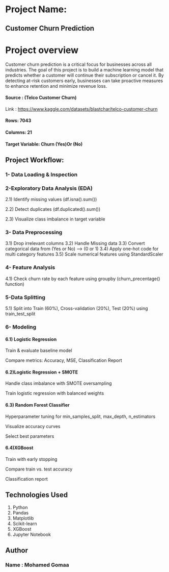 # Project Name:
## Customer Churn Prediction
# Project overview 
Customer churn prediction is a critical focus for businesses across all industries.
The goal of this project is to build a machine learning model that predicts whether a customer will continue their subscription or cancel it. By detecting at-risk customers early, businesses can take proactive measures to enhance retention and minimize revenue loss.

#### Source : (Telco Customer Churn)
Link : https://www.kaggle.com/datasets/blastchar/telco-customer-churn
#### Rows: 7043
#### Columns: 21
#### Target Variable: Churn (Yes)Or (No)
## Project Workflow:
### 1- Data Loading & Inspection

### 2-Exploratory Data Analysis (EDA)
2.1) Identify missing values (df.isna().sum())

2.2) Detect duplicates (df.duplicated().sum())

2.3) Visualize class imbalance in target variable

### 3- Data Preprocessing
3.1) Drop irrelevant columns 
3.2) Handle Missing data 
3.3) Convert categorical data from (Yes or No) --> (0 or 1)
3.4) Apply one-hot code for multi category features
3.5) Scale numerical features using StandardScaler
### 4- Feature Analysis
4.1) Check churn rate by each feature using groupby (churn_precentage() function)
### 5-Data Splitting
5.1) Split into Train (60%), Cross-validation (20%), Test (20%) using train_test_split
### 6- Modeling
#### 6.1) Logistic Regression
Train & evaluate baseline model

Compare metrics: Accuracy, MSE, Classification Report
#### 6.2)Logistic Regression + SMOTE
Handle class imbalance with SMOTE oversampling

Train logistic regression with balanced weights

#### 6.3) Random Forest Classifier
Hyperparameter tuning for min_samples_split, max_depth, n_estimators

Visualize accuracy curves

Select best parameters
#### 6.4)XGBoost
Train with early stopping

Compare train vs. test accuracy

Classification report
## Technologies Used
1) Python  
2) Pandas
3) Matplotlib
4) Scikit-learn  
5) XGBoost  
6) Jupyter Notebook  

## Author
### Name : Mohamed Gomaa 




